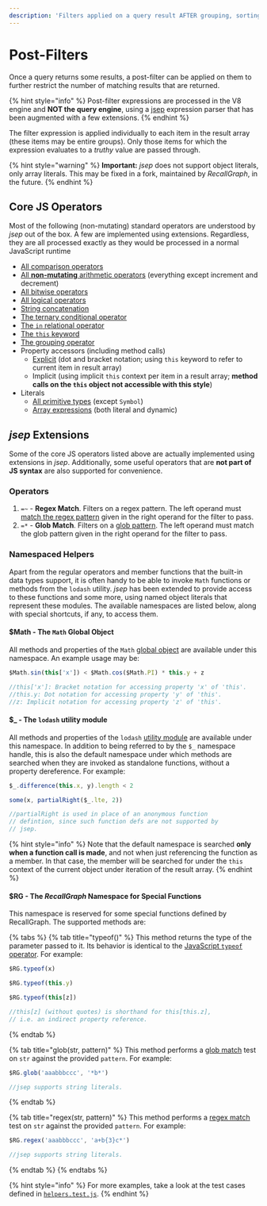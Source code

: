 ```yaml
---
description: 'Filters applied on a query result AFTER grouping, sorting and slicing.'
---
```


# Post-Filters

Once a query returns some results, a post-filter can be applied on them to further restrict the number of matching results that are returned.

{% hint style="info" %}
Post-filter expressions are processed in the V8 engine and **NOT the query engine**, using a [jsep](https://github.com/soney/jsep) expression parser that has been augmented with a few extensions.
{% endhint %}

The filter expression is applied individually to each item in the result array \(these items may be entire groups\). Only those items for which the expression evaluates to a _truthy_ value are passed through.

{% hint style="warning" %}
**Important:** _jsep_ does not support object literals, only array literals. This may be fixed in a fork, maintained by _RecallGraph_, in the future.
{% endhint %}

## Core JS Operators

Most of the following \(non-mutating\) standard operators are understood by _jsep_ out of the box. A few are implemented using extensions. Regardless, they are all processed exactly as they would be processed in a normal JavaScript runtime

* [All comparison operators](https://developer.mozilla.org/en-US/docs/Web/JavaScript/Guide/Expressions_and_Operators#Comparison)
* [All **non-mutating** arithmetic operators](https://developer.mozilla.org/en-US/docs/Web/JavaScript/Guide/Expressions_and_Operators#Arithmetic) \(everything except increment and decrement\)
* [All bitwise operators](https://developer.mozilla.org/en-US/docs/Web/JavaScript/Guide/Expressions_and_Operators#Bitwise)
* [All logical operators](https://developer.mozilla.org/en-US/docs/Web/JavaScript/Guide/Expressions_and_Operators#Logical)
* [String concatenation](https://developer.mozilla.org/en-US/docs/Web/JavaScript/Guide/Expressions_and_Operators#String)
* [The ternary conditional operator](https://developer.mozilla.org/en-US/docs/Web/JavaScript/Guide/Expressions_and_Operators#Conditional)
* [The `in` relational operator](https://developer.mozilla.org/en-US/docs/Web/JavaScript/Guide/Expressions_and_Operators#in)
* [The `this` keyword](https://developer.mozilla.org/en-US/docs/Web/JavaScript/Guide/Expressions_and_Operators#this)
* [The grouping operator](https://developer.mozilla.org/en-US/docs/Web/JavaScript/Guide/Expressions_and_Operators#Grouping_operator)
* Property accessors \(including method calls\)
  * [Explicit](https://developer.mozilla.org/en-US/docs/Web/JavaScript/Reference/Operators/Property_Accessors) \(dot and bracket notation; using `this` keyword to refer to current item in result array\)
  * Implicit \(using implicit `this` context per item in a result array; **method calls on the `this` object not accessible with this style**\)
* Literals
  * [All primitive types](https://developer.mozilla.org/en-US/docs/Glossary/Primitive) \(except `Symbol`\)
  * [Array expressions](https://developer.mozilla.org/en-US/docs/Web/JavaScript/Reference/Global_Objects/Array) \(both literal and dynamic\)

## _jsep_ Extensions

Some of the core JS operators listed above are actually implemented using extensions in _jsep_. Additionally, some useful operators that are **not part of JS syntax** are also supported for convenience.

### **Operators**

1. `=~` - **Regex Match**. Filters on a regex pattern. The left operand must [match the regex pattern](https://developer.mozilla.org/en-US/docs/Web/JavaScript/Reference/Global_Objects/RegExp/test) given in the right operand for the filter to pass.
2. `=*` - **Glob Match**. Filters on a [glob pattern](./#glob-pattern). The left operand must match the glob pattern given in the right operand for the filter to pass.

### **Namespaced Helpers**

Apart from the regular operators and member functions that the built-in data types support, it is often handy to be able to invoke `Math` functions or methods from the `lodash` utility. _jsep_ has been extended to provide access to these functions and some more, using named object literals that represent these modules. The available namespaces are listed below, along with special shortcuts, if any, to access them.

#### **$Math - The `Math` Global Object**

All methods and properties of the `Math` [global object](https://developer.mozilla.org/en-US/docs/Web/JavaScript/Reference/Global_Objects/Math) are available under this namespace. An example usage may be:

```javascript
$Math.sin(this['x']) < $Math.cos($Math.PI) * this.y + z

//this['x']: Bracket notation for accessing property 'x' of 'this'.
//this.y: Dot notation for accessing property 'y' of 'this'.
//z: Implicit notation for accessing property 'z' of 'this'.
```

#### $\_ - The `lodash` utility module

All methods and properties of the `lodash` [utility module](https://lodash.com/docs/) are available under this namespace. In addition to being referred to by the `$_` namespace handle, this is also the default namespace under which methods are searched when they are invoked as standalone functions, without a property dereference. For example:

```javascript
$_.difference(this.x, y).length < 2

some(x, partialRight($_.lte, 2))

//partialRight is used in place of an anonymous function
// defintion, since such function defs are not supported by
// jsep.
```

{% hint style="info" %}
Note that the default namespace is searched **only when a function call is made**, and not when just referencing the function as a member. In that case, the member will be searched for under the `this` context of the current object under iteration of the result array.
{% endhint %}

#### **$RG - The** _**RecallGraph**_ **Namespace for Special Functions**

This namespace is reserved for some special functions defined by RecallGraph. The supported methods are:

{% tabs %}
{% tab title="typeof\(<operand>\)" %}
This method returns the type of the parameter passed to it.  Its behavior is identical to the [JavaScript `typeof` operator](https://developer.mozilla.org/en-US/docs/Web/JavaScript/Reference/Operators/typeof). For example:

```javascript
$RG.typeof(x)

$RG.typeof(this.y)

$RG.typeof(this[z])

//this[z] (without quotes) is shorthand for this[this.z],
// i.e. an indirect property reference.
```
{% endtab %}

{% tab title="glob\(str, pattern\)" %}
This method performs a [glob match](./#glob-pattern) test on `str` against the provided `pattern`. For example:

```javascript
$RG.glob('aaabbbccc', '*b*')

//jsep supports string literals.
```
{% endtab %}

{% tab title="regex\(str, pattern\)" %}
This method performs a [regex match](https://developer.mozilla.org/en-US/docs/Web/JavaScript/Reference/Global_Objects/RegExp/test) test on `str` against the provided `pattern`. For example:

```javascript
$RG.regex('aaabbbccc', 'a+b{3}c*')

//jsep supports string literals.
```
{% endtab %}
{% endtabs %}

{% hint style="info" %}
For more examples, take a look at the test cases defined in [`helpers.test.js`](https://github.com/RecallGraph/RecallGraph/blob/b1d01aaf73bb05037ac68718ab8c661e134ee980/test/unit/lib/operations/helpers.test.js#L31).
{% endhint %}

